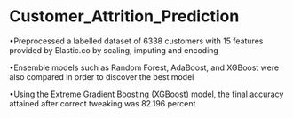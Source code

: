 # Customer_Attrition_Prediction

•Preprocessed a labelled dataset of 6338 customers with 15 features provided by Elastic.co by scaling, imputing and encoding

•Ensemble models such as Random Forest, AdaBoost, and XGBoost were also compared in order to discover the best model

•Using the Extreme Gradient Boosting (XGBoost) model, the final accuracy attained after correct tweaking was 82.196 percent
